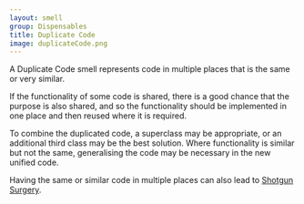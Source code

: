 ```yaml
---
layout: smell
group: Dispensables
title: Duplicate Code
image: duplicateCode.png
---
```

A Duplicate Code smell represents code in multiple places that is the same or very similar.

If the functionality of some code is shared, there is a good chance that the purpose is also shared, and so the functionality should be implemented in one place and then reused where it is required.

To combine the duplicated code, a superclass may be appropriate, or an additional third class may be the best solution. Where functionality is similar but not the same, generalising the code may be necessary in the new unified code.

Having the same or similar code in multiple places can also lead to [Shotgun Surgery](../changePreventers/shotgunSurgery).